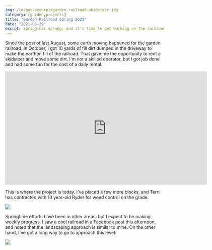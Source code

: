 ```yaml
---
img: /images/excerpt/garden-railroad-skidsteer.jpg
category: [garden,projects]
title: "Garden Railroad Spring 2021"
date: "2021-05-29"
excrpt: Spring has sprung, and it's time to get working on the railroad!
---
```

Since the post of last August, some earth moving happened for the garden railroad.   In October, I got 10 yards of fill dirt dumped in the driveway to make the earthen fill of the railroad.   That gave me the opportunity to rent a skidsteer and move some dirt.  I'm not a skilled operator, but I got job done and had some fun for the cost of a daily rental.


<iframe src="https://player.vimeo.com/video/556720529?badge=0&amp;autopause=0&amp;player_id=0&amp;app_id=58479" width="640" height="360" frameborder="0" allow="autoplay; fullscreen; picture-in-picture" allowfullscreen title="PXL_20201022_165559972"></iframe>

This is where the project is today.  I've placed a few more blocks, and Terri has contracted with 10 year-old Ryder for weed control on the grade.  

![](/images/GARDEN-railroad-May-2021.jpg)

Springtime efforts have been in other areas, but I expect to be making weekly progress.   I saw a cool railroad in a Facebook post this afternoon, and noted that the landscaping approach is similar to mine.   On the other hand, I've got a long way to go to approach this level:

[![](/images/fb-group-railroad.png)](https://www.facebook.com/groups/248809748503280/permalink/4232911193426429/)
